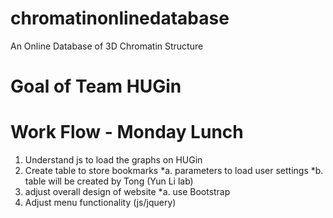 # chromatinonlinedatabase
An Online Database of 3D Chromatin Structure
# Goal of Team HUGin

# Work Flow - Monday Lunch
1. Understand js to load the graphs on HUGin 
2. Create table to store bookmarks 
  *a. parameters to load user settings
  *b. table will be created by Tong (Yun Li lab)
3. adjust overall design of website
  *a. use Bootstrap
4. Adjust menu functionality (js/jquery)
